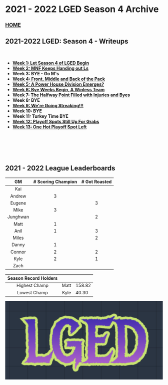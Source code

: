 # 2021 - 2022 LGED Season 4 Archive

### [HOME](./index.md)

## 2021-2022 LGED: Season 4 - Writeups

<br>

 - **[Week 1: Let Season 4 of LGED Begin](./20201_writeups/2021_week1_writeup.md)**
 - **[Week 2: MNF Keeps Handing out Ls](./20201_writeups/2021_week2_writeup.md)**
 - **Week 3: BYE - Go M's**
 - **[Week 4: Front, Middle and Back of the Pack](./20201_writeups/2021_week4_writeup.md)**
 - **[Week 5: A Power House Division Emerges?](./20201_writeups/2021_week5_writeup.md)**
 - **[Week 6: Bye Weeks Begin, A Winless Team ](./20201_writeups/2021_week6_writeup.md)**
 - **[Week 7: The Halfway Point Filled with Injuries and Byes](./20201_writeups/2021_week7_writeup.md)**
 - **Week 8: BYE**
 - **[Week 9: We're Going Streaking!!!](./20201_writeups/2021_week9_writeup.md)**
 - **Week 10: BYE**
 - **Week 11: Turkey Time BYE**
 - **[Week 12: Playoff Spots Still Up For Grabs](./20201_writeups/2021_week12_writeup.md)**
 - **[Week 13: One Hot Playoff Spot Left](./20201_writeups/2021_week13_writeup.md)**



 
<br>
<br>
<br>
<br>



## 2021 - 2022 League Leaderboards


|    GM     | # Scoring Champion | # Got Roasted |
|:---------:|:------------------:|:-------------:|
| Kai       |                    |               |
| Andrew    |         3          |               |
| Eugene    |                    |       3       |
| Mike      |         3          |               |
| Junghwan  |                    |       2       |
| Matt      |         1          |               |
| Anil      |         1          |       3       |
| Miles     |                    |       2       |
| Danny     |         1          |               |
| Connor    |         2          |       2       |
| Kyle      |         2          |       1       |
| Zach      |                    |               |

|Season Record Holders|||
|:-----------:|:------------------:|:--------------|
|Highest Champ|      Matt          |    158.82     |
|Lowest  Champ|      Kyle          |     40.30     |


![LGED Logo](./media/21-22_lged_logo.png)
